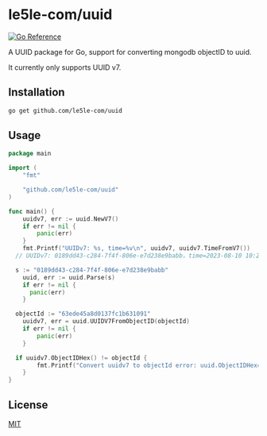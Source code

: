 # le5le-com/uuid

[![Go Reference](https://pkg.go.dev/badge/github.com/le5le-com/uuid.svg)](https://pkg.go.dev/github.com/le5le-com/uuid)

A UUID package for Go, support for converting mongodb objectID to uuid.

It currently only supports UUID v7.

## Installation

```bash
go get github.com/le5le-com/uuid
```

## Usage

```go
package main

import (
	"fmt"

	"github.com/le5le-com/uuid"
)

func main() {
	uuidv7, err := uuid.NewV7()
	if err != nil {
		panic(err)
	}
	fmt.Printf("UUIDv7: %s, time=%v\n", uuidv7, uuidv7.TimeFromV7())
  // UUIDv7: 0189dd43-c284-7f4f-806e-e7d238e9babb，time=2023-08-10 10:25:52.772 +0800 CST

  s := "0189dd43-c284-7f4f-806e-e7d238e9babb"
	uuid, err := uuid.Parse(s)
	if err != nil {
	  panic(err)
	}

  objectId := "63ede45a8d0137fc1b631091"
	uuidv7, err = uuid.UUIDV7FromObjectID(objectId)
	if err != nil {
		panic(err)
	}

  if uuidv7.ObjectIDHex() != objectId {
		fmt.Printf("Convert uuidv7 to objectId error: uuid.ObjectIDHex=%s, objectId=%s", uuid.ObjectIDHex(), objectId)
	}
}

```

## License

[MIT](./LICENSE.md)
